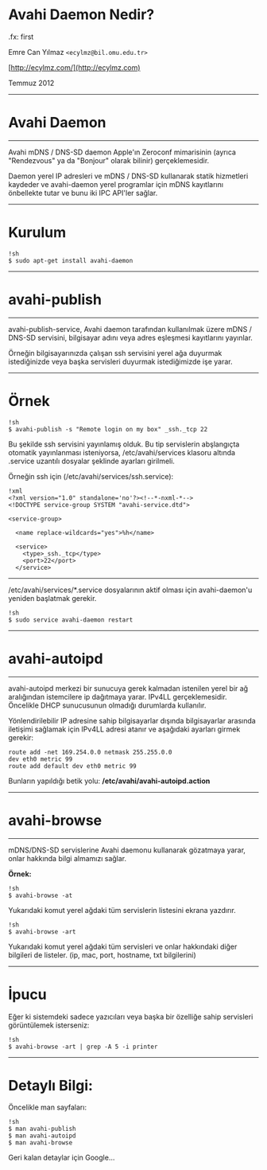# Avahi Daemon Nedir?

.fx: first

Emre Can Yılmaz `<ecylmz@bil.omu.edu.tr>`

[http://ecylmz.com/](http://ecylmz.com)

Temmuz 2012

---

# Avahi Daemon

---

Avahi mDNS / DNS-SD daemon Apple'ın Zeroconf mimarisinin (ayrıca
"Rendezvous" ya da "Bonjour" olarak bilinir) gerçeklemesidir.

Daemon yerel IP adresleri ve mDNS / DNS-SD kullanarak statik hizmetleri kaydeder
ve avahi-daemon yerel programlar için mDNS kayıtlarını önbellekte tutar ve bunu
iki IPC API'ler sağlar.

---

# Kurulum

    !sh
    $ sudo apt-get install avahi-daemon

---

# avahi-publish

---

avahi-publish-service, Avahi daemon tarafından kullanılmak üzere mDNS / DNS-SD
servisini, bilgisayar adını veya adres eşleşmesi kayıtlarını yayınlar.

Örneğin bilgisayarınızda çalışan ssh servisini yerel ağa duyurmak istediğinizde
veya başka servisleri duyurmak istediğimizde işe yarar.

---

# Örnek

    !sh
    $ avahi-publish -s "Remote login on my box" _ssh._tcp 22

Bu şekilde ssh servisini yayınlamış olduk. Bu tip servislerin abşlangıçta
otomatik yayınlanması isteniyorsa, /etc/avahi/services klasoru altında .service
uzantılı dosyalar şeklinde ayarları girilmeli.

Örneğin ssh için (/etc/avahi/services/ssh.service):

    !xml
    <?xml version="1.0" standalone='no'?><!--*-nxml-*-->
    <!DOCTYPE service-group SYSTEM "avahi-service.dtd">

    <service-group>

      <name replace-wildcards="yes">%h</name>

      <service>
        <type>_ssh._tcp</type>
        <port>22</port>
      </service>

   </service-group>

---

/etc/avahi/services/\*.service dosyalarının aktif olması için avahi-daemon'u
yeniden başlatmak gerekir.

    !sh
    $ sudo service avahi-daemon restart

---

# avahi-autoipd

---

avahi-autoipd merkezi bir sunucuya gerek kalmadan istenilen yerel bir ağ
aralığından istemcilere ip dağıtmaya yarar. IPv4LL gerçeklemesidir. Öncelikle
DHCP sunucusunun olmadığı durumlarda kullanılır.

Yönlendirilebilir IP adresine sahip bilgisayarlar dışında bilgisayarlar arasında
iletişimi sağlamak için IPv4LL adresi atanır ve aşağıdaki ayarları girmek gerekir:

    route add -net 169.254.0.0 netmask 255.255.0.0
    dev eth0 metric 99
    route add default dev eth0 metric 99

Bunların yapıldığı betik yolu: **/etc/avahi/avahi-autoipd.action**

---

# avahi-browse

---

mDNS/DNS-SD servislerine Avahi daemonu kullanarak gözatmaya yarar, onlar hakkında
bilgi almamızı sağlar.

**Örnek:**

    !sh
    $ avahi-browse -at

Yukarıdaki komut yerel ağdaki tüm servislerin listesini ekrana yazdırır.

    !sh
    $ avahi-browse -art

Yukarıdaki komut yerel ağdaki tüm servisleri ve onlar hakkındaki diğer bilgileri
de listeler. (ip, mac, port, hostname, txt bilgilerini)

---

# İpucu

Eğer ki sistemdeki sadece yazıcıları veya başka bir özelliğe sahip servisleri
görüntülemek isterseniz:

    !sh
    $ avahi-browse -art | grep -A 5 -i printer

---

# Detaylı Bilgi:

Öncelikle man sayfaları:

    !sh
    $ man avahi-publish
    $ man avahi-autoipd
    $ man avahi-browse

Geri kalan detaylar için Google...
